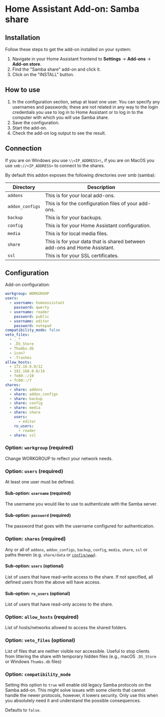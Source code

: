 # Home Assistant Add-on: Samba share

## Installation

Follow these steps to get the add-on installed on your system:

1. Navigate in your Home Assistant frontend to **Settings** -> **Add-ons** -> **Add-on store**.
2. Find the "Samba share" add-on and click it.
3. Click on the "INSTALL" button.

## How to use

1. In the configuration section, setup at least one user.
   You can specify any usernames and passwords; these are not related in any way to the login credentials you use to log in to Home Assistant or to log in to the computer with which you will use Samba share.
2. Save the configuration.
3. Start the add-on.
4. Check the add-on log output to see the result.

## Connection

If you are on Windows you use `\\<IP_ADDRESS>\`, if you are on MacOS you use `smb://<IP_ADDRESS>` to connect to the shares.

By default this addon exposes the following directories over smb (samba):

Directory | Description
-- | --
`addons` | This is for your local add-ons.
`addon_configs` | This is for the configuration files of your add-ons.
`backup` | This is for your backups.
`config` | This is for your Home Assistant configuration.
`media` | This is for local media files.
`share` | This is for your data that is shared between add-ons and Home Assistant.
`ssl` | This is for your SSL certificates.

## Configuration

Add-on configuration:

```yaml
workgroup: WORKGROUP
users:
  - username: homeassistant
    password: qwerty
  - username: reader
    password: public
  - username: editor
    password: notepad
compatibility_mode: false
veto_files:
  - ._*
  - .DS_Store
  - Thumbs.db
  - icon?
  - .Trashes
allow_hosts:
  - 172.16.0.0/12
  - 192.168.0.0/16
  - fe80::/10
  - fc00::/7
shares:
  - share: addons
  - share: addon_configs
  - share: backup
  - share: config
  - share: media
  - share: share
    users:
      - editor
    ro_users:
      - reader
  - share: ssl
```

### Option: `workgroup` (required)

Change WORKGROUP to reflect your network needs.

### Option: `users` (required)

At least one user must be defined.

#### Sub-option: `username` (required)

The username you would like to use to authenticate with the Samba server.

#### Sub-option: `password` (required)

The password that goes with the username configured for authentication.

### Option: `shares` (required)

Any or all of `addons`, `addon_configs`, `backup`, `config`, `media`, `share`, `ssl`
or paths therein (e.g. `share/data` or [`config/www`](https://www.home-assistant.io/integrations/http/#hosting-files)).

#### Sub-option: `users` (optional)

List of users that have read-write access to the share.
If not specified, all defined users from the above will have access.

#### Sub-option: `ro_users` (optional)

List of users that have read-only access to the share.

### Option: `allow_hosts` (required)

List of hosts/networks allowed to access the shared folders.

### Option: `veto_files` (optional)

List of files that are neither visible nor accessible. Useful to stop clients
from littering the share with temporary hidden files
(e.g., macOS `.DS_Store` or Windows `Thumbs.db` files)

### Option: `compatibility_mode`

Setting this option to `true` will enable old legacy Samba protocols
on the Samba add-on. This might solve issues with some clients that cannot
handle the newer protocols, however, it lowers security. Only use this
when you absolutely need it and understand the possible consequences.

Defaults to `false`.
